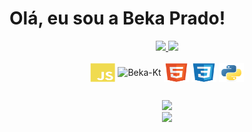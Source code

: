 # Olá, eu sou a Beka Prado!


<div align="center">
  <a href="https://github.com/BekaPrado">
    <img height="180em" src="https://github-readme-stats.vercel.app/api?username=BekaPrado&show_icons=true&theme=dracula&include_all_commits=true&count_private=true"/>
    <img height="180em" src="https://github-readme-stats.vercel.app/api/top-langs/?username=BekaPrado&layout=compact&langs_count=16&theme=dracula"/>
  </a>
</div>


<div align="center"><br>
  <img align="center" alt="Beka-Js" height="30" width="40" src="https://raw.githubusercontent.com/devicons/devicon/master/icons/javascript/javascript-plain.svg">
  <img align="center" alt="Beka-Kt" height="30" width="30" src="https://img.icons8.com/?size=100&id=ZoxjA0jZDdFZ&format=png&color=000000">
  <img align="center" alt="Beka-HTML" height="30" width="40" src="https://raw.githubusercontent.com/devicons/devicon/master/icons/html5/html5-original.svg">
  <img align="center" alt="Beka-CSS" height="30" width="40" src="https://raw.githubusercontent.com/devicons/devicon/master/icons/css3/css3-original.svg">
  <img align="center" alt="Beka-Python" height="30" width="40" src="https://raw.githubusercontent.com/devicons/devicon/master/icons/python/python-original.svg">
</div>
  
  ##

<div align="center">
  <a href="https://github.com/BekaPrado">
    <img src="https://github-readme-streak-stats.herokuapp.com?user=BekaPrado&hide_border=true&exclude_days=Sun&theme=transparent" />
  </a>
</div>

<div align="center">
   <a href="https://github.com/BekaPrado">
    <img src="http://github-profile-summary-cards.vercel.app/api/cards/profile-details?username=BekaPrado&theme=transparent" />
  </a>
</div>
